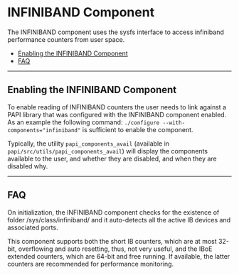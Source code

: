 # INFINIBAND Component

The INFINIBAND component uses the sysfs interface to access infiniband
performance counters from user space.

* [Enabling the INFINIBAND Component](#enabling-the-infiniband-component)
* [FAQ](#faq)

***
## Enabling the INFINIBAND Component

To enable reading of INFINIBAND counters the user needs to link against a
PAPI library that was configured with the INFINIBAND component enabled.  As an
example the following command: `./configure --with-components="infiniband"` is
sufficient to enable the component.

Typically, the utility `papi_components_avail` (available in
`papi/src/utils/papi_components_avail`) will display the components available
to the user, and whether they are disabled, and when they are disabled why.

***
## FAQ

On initialization, the INFINIBAND component checks for the existence of folder /sys/class/infiniband/ and it auto-detects all the active IB devices and associated ports.

This component supports both the short IB counters, which are at most
32-bit, overflowing and auto resetting, thus, not very useful, and the IBoE
extended counters, which are 64-bit and free running. If available, the
latter counters are recommended for performance monitoring.

